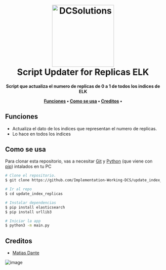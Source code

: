 <h1 align="center">
  <br>
  <a href="http://www.dcs.ar"><img src="https://i.imgur.com/GgjNXNl.png" alt="DCSolutions" width="200"></a>
  <br>
Script Updater for Replicas ELK
  <br>
</h1>

<h4 align="center">Script que actualiza el numero de replicas de 0 a 1 de todos los indices de ELK

<p align="center">
  <a href="#Funciones">Funciones</a> •
  <a href="#Como se usa">Como se usa</a> •
  <a href="#Creditos">Creditos</a> •
</p>


## Funciones

* Actualiza el dato de los indices que representan el numero de replicas.
* Lo hace en todos los indices

## Como se usa

Para clonar esta repositorio, vas a necesitar [Git](https://git-scm.com) y [Python](https://www.python.org/downloads/) (que viene con [pip](https://pypi.org/project/pip/)) intalados en tu PC

```bash
# Clone el repositorio.
$ git clone https://github.com/Implementation-Working-DCS/update_index_replicas.git

# Ir al repo
$ cd update_index_replicas

# Instalar dependencias
$ pip install elasticsearch
$ pip install urllib3

# Iniciar la app
$ python3 -m main.py
```

## Creditos

- [Matias Dante](https://github.com/matiasdante)
  
![image](https://github.com/Implementation-Working-DCS/alertOPS-auto-ack/assets/70301149/af05d4c1-5d7a-411b-86ba-b10ce41a8407)

